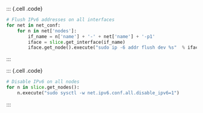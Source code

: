 ::: {.cell .code}
```python
# Flush IPv6 addresses on all interfaces
for net in net_conf:
    for n in net['nodes']:
        if_name = n['name'] + '-' + net['name'] + '-p1'
        iface = slice.get_interface(if_name)
        iface.get_node().execute("sudo ip -6 addr flush dev %s"  % iface.get_device_name())
```
:::

::: {.cell .code}
```python
# Disable IPv6 on all nodes
for n in slice.get_nodes():
    n.execute("sudo sysctl -w net.ipv6.conf.all.disable_ipv6=1")
```
:::